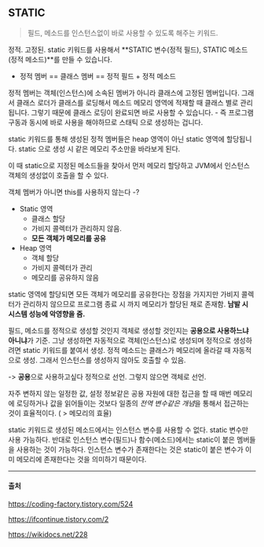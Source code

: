 ## STATIC

> 필드, 메소드를 인스턴스없이 바로 사용할 수 있도록 해주는 키워드.

정적. 고정된. static 키워드를 사용해서 **STATIC 변수(정적 필드), STATIC 메소드(정적 메소드)**를 만들 수 있습니다. 

- 정적 멤버 == 클래스 멤버 == 정적 필드 + 정적 메소드

정적 멤버는 객체(인스턴스)에 소속된 멤버가 아니라 클래스에 고정된 멤버입니다. 그래서 클래스 로더가 클래스를 로딩해서 메소드 메모리 영역에 적재할 때 클래스 별로 관리됩니다. 그렇기 때문에 클래스 로딩이 완료되면 바로 사용할 수 있습니다. - 즉 프로그램 구동과 동시에 바로 사용을 해야하므로 스태틱 으로 생성하는 겁니다. 

static 키워드를 통해 생성된 정적 멤버들은 heap 영역이 아닌 static 영역에 할당됩니다. static 으로 생성 시 같은 메모리 주소만을 바라보게 된다. 

이 때 static으로 지정된 메소드들을 찾아서 먼저 메모리 할당하고 JVM에서 인스턴스 객체의 생성없이 호출을 할 수 있다. 

객체 멤버가 아니면 this를 사용하지 않는다 -?

- Static 영역
  - 클래스 할당
  - 가비지 콜렉터가 관리하지 않음.
  - **모든 객체가 메모리를 공유**
- Heap 영역
  - 객체 할당
  - 가비지 콜렉터가 관리
  - 메모리를 공유하지 않음

static 영역에 할당되면 모든 객체가 메모리를 공유한다는 장점을 가지지만 가비지 콜렉터가 관리하지 않으므로 프로그램 종료 시 까지 메모리가 할당된 채로 존재함. **남발 시 시스템 성능에 악영향을 줌.**

필드, 메소드를 정적으로 생성할 것인지 객체로 생성할 것인지는 **공용으로 사용하느냐 아니냐**가 기준. 그냥 생성하면 자동적으로 객체(인스턴스)로 생성되며 정적으로 생성하려면 static 키워드를 붙여서 생성. 정적 메소드는 클래스가 메모리에 올라갈 때 자동적으로 생성. 그래서 인스턴스를 생성하지 않아도 호출할 수 있음. 

-> **공용**으로 사용하고싶다 정적으로 선언. 그렇지 않으면 객체로 선언. 

자주 변하지 않는 일정한 값, 설정 정보같은 공용 자원에 대한 접근을 할 때 매번 메모리에 로딩하거나 값을 읽어들이는 것보다 일종의 *전역 변수같은 개념*을 통해서 접근하는 것이 효율적이다. ( > 메모리의 효율)

static 키워드로 생성된 메소드에서는 인스턴스 변수를 사용할 수 없다. static 변수만 사용 가능하다. 반대로 인스턴스 변수(필드)나 함수(메소드)에서는 static이 붙은 멤버들을 사용하는 것이 가능하다. 인스턴스 변수가 존재한다는 것은 static이 붙은 변수가 이미 메모리에 존재한다는 것을 의미하기 때문이다. 



---

#### 출처

https://coding-factory.tistory.com/524

https://ifcontinue.tistory.com/2

https://wikidocs.net/228